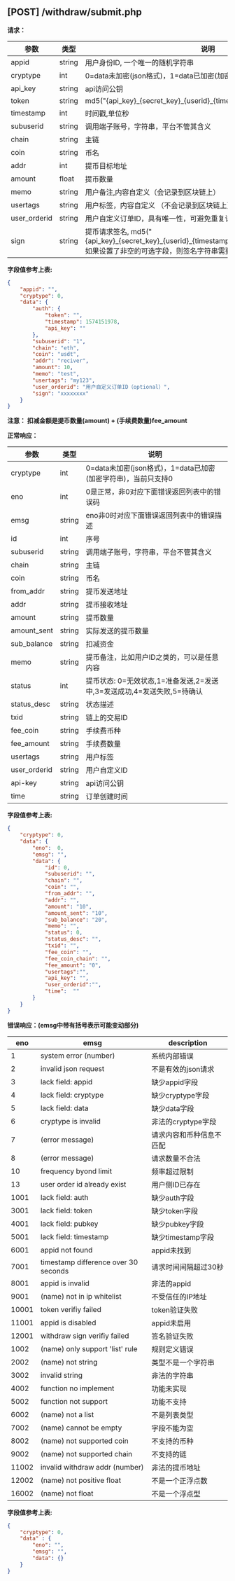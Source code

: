 ## [POST] /withdraw/submit.php

**请求：**

|参数      |类型   |说明                                                                 |  
| --      |--     | --                                                                 |
|appid    |string |用户身份ID, 一个唯一的随机字符串                                        |   
|cryptype |int    |0=data未加密(json格式)，1=data已加密(加密字符串)，当前只支持0             | 
|api_key  |string |api访问公钥                                              |
|token    |string |md5("{api_key}\_{secret_key}\_{userid}\_{timestamp}")      |
|timestamp|int    |时间戳,单位秒                                                         |
|subuserid|string |调用端子账号，字符串，平台不管其含义                                     |
|chain    |string |主链                                                                 |
|coin     |string |币名                                                                 |
|addr     |int    |提币目标地址                                                          |
|amount   |float  |提币数量                                                              |
|memo     |string |用户备注,内容自定义（会记录到区块链上）                                   |
|usertags |string |用户标签，内容自定义 （不会记录到区块链上）                                |
|user_orderid |string |用户自定义订单ID，具有唯一性，可避免重复订单(可选字段)                   |
|sign     |string |提币请求签名, md5("{api_key}\_{secret_key}\_{userid}\_{timestamp}\_{addr}\_{memo}\_{usertags}"), 如果设置了非空的可选字段，则签名字符串需要按上述顺序追加"_"和字段值|

**字段值参考上表:**

```json
{
    "appid": "", 
    "cryptype": 0,  
    "data": {
        "auth": {
            "token": "", 
            "timestamp": 1574151978,
            "api_key": ""
        },
        "subuserid": "1", 
        "chain": "eth",     
        "coin": "usdt",     
        "addr": "reciver",  
        "amount": 10,  
        "memo": "test",
        "usertags": "my123",
        "user_orderid": "用户自定义订单ID（optional）",
        "sign": "xxxxxxxx"   
    }
}
```

**注意： 扣减金额是提币数量(amount) + (手续费数量)fee_amount**

**正常响应：**

|参数      |类型   |说明                                                                         |  
| --      |--     | --                                                                         |
|cryptype              |int    |0=data未加密(json格式)，1=data已加密(加密字符串)，当前只支持0         |   
|eno                   |int    |0是正常，非0对应下面错误返回列表中的错误码                            | 
|emsg                  |string |eno非0时对应下面错误返回列表中的错误描述                             |
|id                    |int    |序号                                                            |
|subuserid             |string |调用端子账号，字符串，平台不管其含义                                 |
|chain                 |string |主链                                                            |
|coin                  |string |币名                                                            |
|from_addr             |string |提币发送地址                                                     |
|addr                  |string |提币接收地址                                                     |
|amount                |string |提币数量                                                        |
|amount_sent           |string |实际发送的提币数量                                                |
|sub_balance           |string |扣减资金                                                        |
|memo                  |string |提币备注，比如用户ID之类的，可以是任意内容                           |
|status                |int    |提币状态: 0=无效状态,1=准备发送,2=发送中,3=发送成功,4=发送失败,5=待确认      |
|status_desc           |string |状态描述                                                       |
|txid                  |string |链上的交易ID                                                   |
|fee_coin              |string |手续费币种                                                     |
|fee_amount            |string |手续费数量                                                     |
|usertags              |string |用户标签                                                       |
|user_orderid          |string |用户自定义ID                                                   |
|api-key               |string |api访问公钥                                                   |
|time                  |string |订单创建时间                                                   |

**字段值参考上表:**

```json
{
    "cryptype": 0,  
    "data": {
        "eno":  0,  
        "emsg": "", 
        "data": {
            "id": 0,               
            "subuserid": "",  
            "chain": "",         
            "coin": "",         
            "from_addr": "",
            "addr": "",
            "amount": "10",           
            "amount_sent": "10",       
            "sub_balance": "20",
            "memo": "",          
            "status": 0,            
            "status_desc": "",   
            "txid": "",    
            "fee_coin": "",  
            "fee_coin_chain": "",        
            "fee_amount": "0",
            "usertags":"", 
            "api_key": "",
            "user_orderid":"",
            "time":  ""      
        }
    }
}
```

**错误响应：(emsg中带有括号表示可能变动部分)**

|eno    |emsg                                |  description    |
| --    | --                                 |     --          |
|1      |system error (number)               |  系统内部错误     |
|2      |invalid json request                |  不是有效的json请求|
|3      |lack field: appid                   |  缺少appid字段   |
|4      |lack field: cryptype                |  缺少cryptype字段|
|5      |lack field: data                    |  缺少data字段    |
|6      |cryptype is invalid                 |  非法的cryptype字段|
|7      |(error message)                     |  请求内容和币种信息不匹配|
|8      |(error message)                     |  请求数量不合法   |
|10     |frequency byond limit               |  频率超过限制     |
|13     |user order id already exist         |  用户侧ID已存在   |
|1001   |lack field: auth                    |  缺少auth字段    |
|3001   |lack field: token                   |  缺少token字段   |
|4001   |lack field: pubkey                  |  缺少pubkey字段  |
|5001   |lack field: timestamp               |  缺少timestamp字段|
|6001   |appid not found                     |  appid未找到    |
|7001   |timestamp difference over 30 seconds|  请求时间间隔超过30秒|
|8001   |appid is invalid                    |  非法的appid    |
|9001   |(name) not in ip whitelist          |  不受信任的IP地址 |
|10001  |token verifiy failed                |  token验证失败   |
|11001  |appid is disabled                   |  appid未启用     |
|12001  |withdraw sign verifiy failed        |  签名验证失败     |
|1002   |(name) only support 'list' rule     |  规则定义错误     |
|2002   |(name) not string                   |  类型不是一个字符串 |
|3002   |invalid string                      |  非法的字符串     |
|4002   |function no implement               |  功能未实现       |
|5002   |function not support                |  功能不支持       |
|6002   |(name) not a list                   |  不是列表类型     |
|7002   |(name) cannot be empty              |  字段不能为空     |
|8002   |(name) not supported coin           |  不支持的币种     |
|9002   |(name) not supported chain          |  不支持的链       |
|11002  |invalid withdraw addr (number)      |  非法的提币地址   |
|12002  |(name) not positive float           |  不是一个正浮点数 |
|16002  |(name) not float                    |  不是一个浮点型  |

**字段值参考上表:**

```json
{
    "cryptype": 0,  
    "data" : {
        "eno": "",          
        "emsg": "", 
        "data": {} 
    }
}
```
&nbsp;